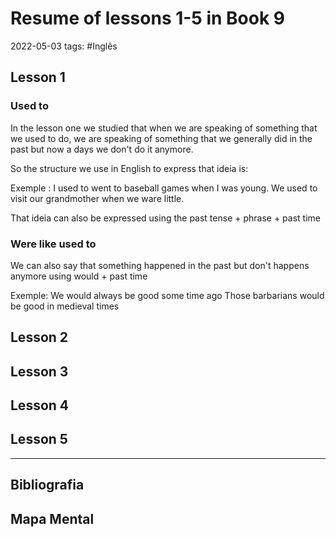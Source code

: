 # Resume of lessons 1-5 in Book 9
2022-05-03
tags: #Inglês 

## Lesson 1

### **Used to** 
In the lesson one we studied that when we are speaking of something that we used to do, we are speaking of something that we generally did in the past but now a days we don't do it anymore.

So the structure we use in English to express that ideia is:

Exemple :  I used to went to baseball games when I was young.
				 We used to visit our grandmother when we ware little.

That ideia can also be expressed using the past tense + phrase + past time

### **Were like used to**
We can also say that something happened in the past but don't happens anymore using would + past time

Exemple:  We would always be good some time ago
				Those barbarians would be good in medieval times

## Lesson 2



## Lesson 3



## Lesson 4



## Lesson 5


-----------------------------------------------
## Bibliografia
## Mapa Mental